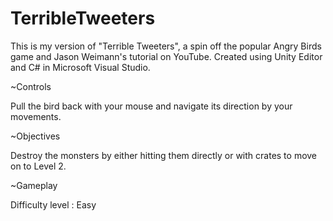# TerribleTweeters
This is my version of "Terrible Tweeters", a spin off the popular Angry Birds game and Jason Weimann's tutorial on YouTube. Created using Unity Editor and C# in Microsoft Visual Studio.

~Controls 

Pull the bird back with your mouse and navigate its direction by your movements.


~Objectives

Destroy the monsters by either hitting them directly or with crates to move on to Level 2.


~Gameplay 

Difficulty level : Easy
